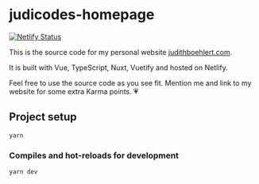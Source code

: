 # judicodes-homepage

[![Netlify Status](https://api.netlify.com/api/v1/badges/0d310e59-4fe5-4bcb-9eb4-601f495bae26/deploy-status)](https://app.netlify.com/sites/silly-nobel-7b11e0/deploys)

This is the source code for my personal website [judithboehlert.com](https://www.judithboehlert.com).

It is built with Vue, TypeScript, Nuxt, Vuetify and hosted on Netlify.

Feel free to use the source code as you see fit. Mention me and link to my website for some extra Karma points. :heartpulse:

## Project setup

```
yarn
```

### Compiles and hot-reloads for development

```
yarn dev
```
